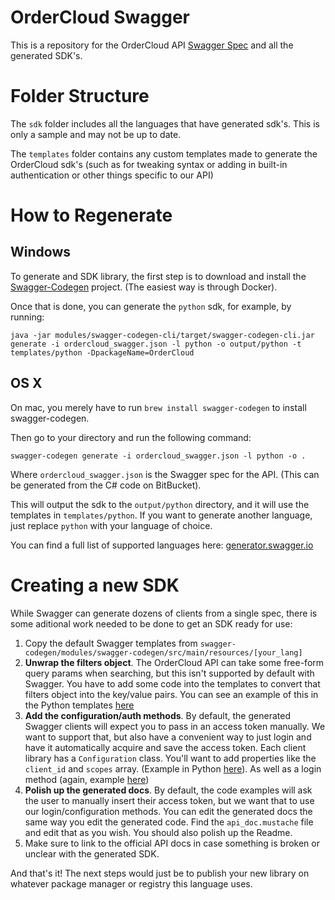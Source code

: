# OrderCloud Swagger

This is a repository for the OrderCloud API [Swagger Spec](http://swagger.io/specification) and all the generated SDK's. 

# Folder Structure 

The `sdk` folder includes all the languages that have generated sdk's. This is only a sample and may not be up to date.

The `templates` folder contains any custom templates made to generate the OrderCloud sdk's (such as for tweaking syntax or adding in built-in authentication or other things specific to our API)

# How to Regenerate 

## Windows

To generate and SDK library, the first step is to download and install the [Swagger-Codegen](https://github.com/swagger-api/swagger-codegen) project. (The easiest way is through Docker).


Once that is done, you can generate the `python` sdk, for example, by running:

```
java -jar modules/swagger-codegen-cli/target/swagger-codegen-cli.jar generate -i ordercloud_swagger.json -l python -o output/python -t templates/python -DpackageName=OrderCloud
```

## OS X

On mac, you merely have to run `brew install swagger-codegen` to install swagger-codegen. 

Then go to your directory and run the following command:

```
swagger-codegen generate -i ordercloud_swagger.json -l python -o .
```

Where `ordercloud_swagger.json` is the Swagger spec for the API. (This can be generated from the C# code on BitBucket).

This will output the sdk to the `output/python` directory, and it will use the templates in `templates/python`. If you want to generate another language, just replace `python` with your language of choice.

You can find a full list of supported languages here: [generator.swagger.io](http://generator.swagger.io/)

# Creating a new SDK

While Swagger can generate dozens of clients from a single spec, there is some aditional work needed to be done to get an SDK ready for use:

1. Copy the default Swagger templates from `swagger-codegen/modules/swagger-codegen/src/main/resources/[your_lang]`
2. **Unwrap the filters object**. The OrderCloud API can take some free-form query params when searching, but this isn't supported by default with Swagger. You have to add some code into the templates to convert that filters object into the key/value pairs. You can see an example of this in the Python templates [here](https://github.com/Four51/ordercloud-swagger/blob/master/templates/python/api_client.mustache#L153_L159)
3. **Add the configuration/auth methods**. By default, the generated Swagger clients will expect you to pass in an access token manually. We want to support that, but also have a convenient way to just login and have it automatically acquire and save the access token. Each client library has a `Configuration` class. You'll want to add properties like the `client_id` and `scopes` array. (Example in Python [here](https://github.com/Four51/ordercloud-swagger/blob/master/templates/python/configuration.mustache#L88_L91)). As well as a login method (again, example [here](https://github.com/Four51/ordercloud-swagger/blob/master/templates/python/configuration.mustache#L254_L280))
4. **Polish up the generated docs**. By default, the code examples will ask the user to manually insert their access token, but we want that to use our login/configuration methods. You can edit the generated docs the same way you edit the generated code. Find the `api_doc.mustache` file and edit that as you wish. You should also polish up the Readme. 
5. Make sure to link to the official API docs in case something is broken or unclear with the generated SDK.

And that's it! The next steps would just be to publish your new library on whatever package manager or registry this language uses.  
